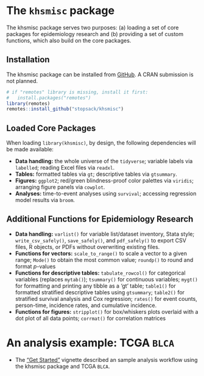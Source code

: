 
<!-- README.md is generated from README.Rmd. Please edit that file -->

# The `khsmisc` package

<!-- badges: start -->

<!-- badges: end -->

The khsmisc package serves two purposes: (a) loading a set of core
packages for epidemiology research and (b) providing a set of custom
functions, which also build on the core packages.

## Installation

The khsmisc package can be installed from
[GitHub](https://github.com/stopsack/khsmisc). A CRAN submission is not
planned.

``` r
# if "remotes" library is missing, install it first:
#   install.packages("remotes")
library(remotes)
remotes::install_github("stopsack/khsmisc")
```

## Loaded Core Packages

When loading `library(khsmisc)`, by design, the following dependencies
will be made available:

  - **Data handling:** the whole universe of the `tidyverse`; variable
    labels via `labelled`; reading Excel files via `readxl`.
  - **Tables:** formatted tables via `gt`; descriptive tables via
    `gtsummary`.
  - **Figures:** `ggplot2`; red/green blindness-proof color palettes via
    `viridis`; arranging figure panels via `cowplot`.
  - **Analyses:** time-to-event analyses using `survival`; accessing
    regression model results via `broom`.

## Additional Functions for Epidemiology Research

  - **Data handling:** `varlist()` for variable list/dataset inventory,
    Stata style; `write_csv_safely()`, `save_safely()`, and
    `pdf_safely()` to export CSV files, R objects, or PDFs without
    overwriting existing files.
  - **Functions for vectors:** `scale_to_range()` to scale a vector to a
    given range; `Mode()` to obtain the most common value; `roundp()` to
    round and format *p*-values
  - **Functions for descriptive tables:** `tabulate_rowcol()` for
    categorical variables (replaces `mytab()`); `tsummary()` for
    continuous variables; `mygt()` for formatting and printing any
    tibble as a ‘gt’ table; `table1()` for formatted stratified
    descriptive tables using `gtsummary`; `table2()` for stratified
    survival analysis and Cox regression; `rates()` for event counts,
    person-time, incidence rates, and cumulative incidence.
  - **Functions for figures:** `stripplot()` for box/whiskers plots
    overlaid with a dot plot of all data points; `corrmat()` for
    correlation matrices

# An analysis example: TCGA `BLCA`

  - The [“Get Started”](articles/khsmisc.html) vignette described an
    sample analysis workflow using the khsmisc package and TCGA `BLCA`.
